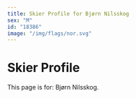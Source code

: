 ```yaml
---
title: Skier Profile for Bjørn Nilsskog
sex: "M"
id: "18386"
image: "/img/flags/nor.svg" 
---
```


# Skier Profile

This page is for: Bjørn Nilsskog.
    